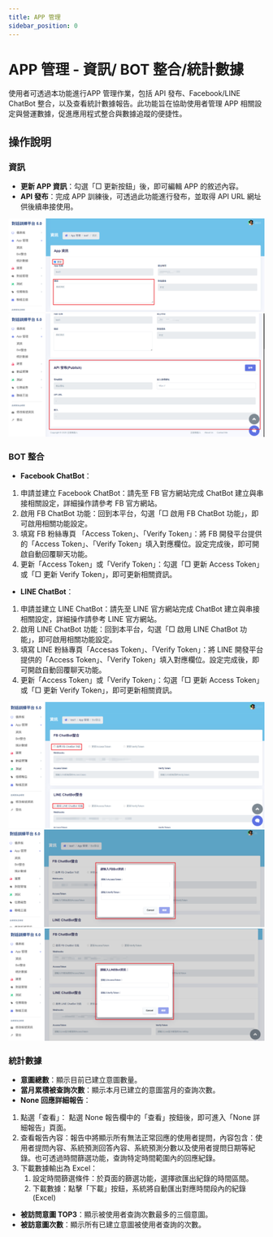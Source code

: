```yaml
---
title: APP 管理
sidebar_position: 0
---
```


# APP 管理 - 資訊/ BOT 整合/統計數據

使用者可透過本功能進行APP 管理作業，包括 API 發布、Facebook/LINE ChatBot 整合，以及查看統計數據報告。此功能旨在協助使用者管理 APP 相關設定與營運數據，促進應用程式整合與數據追蹤的便捷性。

## 操作說明

### 資訊

- **更新 APP 資訊**：勾選「□ 更新按鈕」後，即可編輯 APP 的敘述內容。
- **API 發布**：完成 APP 訓練後，可透過此功能進行發布，並取得 API URL 網址供後續串接使用。

![更新app資訊](./img/app-management-01.png)
![API發布](./img/app-management-02.png)

### BOT 整合

- **Facebook ChatBot**：

1. 申請並建立 Facebook ChatBot：請先至 FB 官方網站完成 ChatBot 建立與串接相關設定，詳細操作請參考 FB 官方網站。
2. 啟用 FB ChatBot 功能：回到本平台，勾選「□ 啟用 FB ChatBot 功能」，即可啟用相關功能設定。
3. 填寫 FB 粉絲專頁 「Access Token」、「Verify Token」：將 FB 開發平台提供的「Access Token」、「Verify Token」填入對應欄位。設定完成後，即可開啟自動回覆聊天功能。
4. 更新「Access Token」或「Verify Token」：勾選「□ 更新 Access Token」或「□ 更新 Verify Token」，即可更新相關資訊。

- **LINE ChatBot**：

1. 申請並建立 LINE ChatBot：請先至 LINE 官方網站完成 ChatBot 建立與串接相關設定，詳細操作請參考 LINE 官方網站。
2. 啟用 LINE ChatBot 功能：回到本平台，勾選「□ 啟用 LINE ChatBot 功能」，即可啟用相關功能設定。
3. 填寫 LINE 粉絲專頁「Accesas Token」、「Verify Token」：將 LINE 開發平台提供的「Access Token」、「Verify Token」填入對應欄位。設定完成後，即可開啟自動回覆聊天功能。
4. 更新「Access Token」或「Verify Token」：勾選「□ 更新 Access Token」或「□ 更新 Verify Token」，即可更新相關資訊。

![fb LINE bot](./img/app-management-03.png)
![fb](./img/app-management-04.png)
![LINE](./img/app-management-05.png)

### 統計數據

- **意圖總數**：顯示目前已建立意圖數量。
- **當月累積被查詢次數**：顯示本月已建立的意圖當月的查詢次數。
- **None 回應詳細報告**：

1. 點選「查看」： 點選 None 報告欄中的「查看」按鈕後，即可進入「None 詳細報告」頁面。
2. 查看報告內容：報告中將顯示所有無法正常回應的使用者提問，內容包含：使用者提問內容、系統預測回答內容、系統預測分數以及使用者提問日期等紀錄。也可透過時間篩選功能，查詢特定時間範圍內的回應紀錄。
3. 下載數據輸出為 Excel：
   1. 設定時間篩選條件：於頁面的篩選功能，選擇欲匯出紀錄的時間區間。
   2. 下載數據：點擊「下載」按鈕，系統將自動匯出對應時間段內的紀錄(Excel)

- **被訪問意圖 TOP3**：顯示被使用者查詢次數最多的三個意圖。
- **被訪意圖次數**：顯示所有已建立意圖被使用者查詢的次數。
